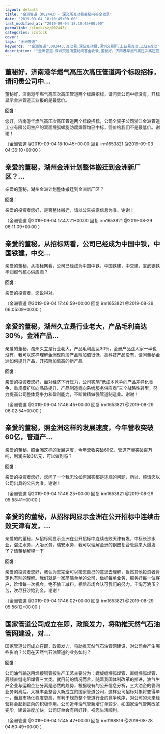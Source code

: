 ```yaml
---
layout: default
title: '金洲管道（002443）- 深交所互动易董秘问答全收录'
date: "2019-09-04 18:10:45+00:00"
last_modified_at: "2019-09-04 18:10:45+00:00"
permalink: /stock/sz/002443/
categories: szstock
cover: 
tags: "金洲管道"
keywords: '"金洲管道",002443,互动易,深证互动易,深圳交易所,上证易互动,上证e互动'
description: '"金洲管道-深圳交易所董秘问答全收录,董秘好，济南港华燃气高压次高压管道两个标段招标，请问贵公司中标没有，开标显示金洲管道工业报的是最低价。"'
---
```


## 董秘好，济南港华燃气高压次高压管道两个标段招标，请问贵公司中...

董秘好，济南港华燃气高压次高压管道两个标段招标，请问贵公司中标没有，开标显示金洲管道工业报的是最低价。

**回复**：

您好，济南港华燃气高压次高压管道两个标段招标，公司全资子公司浙江金洲管道工业有限公司生产的双面埋弧螺旋防腐焊管均已中标，但价格我们不是最低价。谢谢！ 

（金洲管道  @2019-09-04 18:10:45+00:00 回复 irm1653821  @2019-09-03 04:36:10+00:00 ）

## 亲爱的董秘，湖州金洲计划整体搬迁到金洲新厂区？...

亲爱的董秘，湖州金洲计划整体搬迁到金洲新厂区？

**回复**：

亲爱的投资者您好，是否整体搬迁，请以公告披露信息为准。谢谢！ 

（金洲管道  @2019-09-04 17:47:21+00:00 回复 irm1653821  @2019-08-29 06:11:09+00:00 ）

## 亲爱的董秘，从招标网看，公司已经成为中国中铁，中国铁建，中交...

亲爱的董秘，从招标网看，公司已经成为中国中铁，中国铁建，中交建，宝武钢铁华润燃气核心供应商？

**回复**：

亲爱的投资者，您说得对。 

（金洲管道  @2019-09-04 17:46:59+00:00 回复 irm1653821  @2019-08-29 06:05:09+00:00 ）

## 亲爱的董秘，湖州久立是行业老大，产品毛利高达30％，金洲产品...

亲爱的董秘，湖州久立是行业老大，产品毛利高达30％，金洲产品连人家一半也没有，我可以这样理解金洲现阶段产品附加值很低，高科技产品没有，请问董秘金洲如何提升产品，开拓附加值高的新产品

**回复**：

亲爱的投资者您好，面对经济下行压力，公司实施“低成本竞争向产品差异化竞争、重规模扩张向品质提升、产品制造商向系统服务供应商”三个战略性转型，努力提高公司整体竞争力和盈利能力，不断做精做强管道制造业。谢谢！ 

（金洲管道  @2019-09-04 17:46:45+00:00 回复 irm1653821  @2019-08-29 06:02:54+00:00 ）

## 亲爱的董秘，照金洲这样的发展速度，今年营收突破60亿，管道产...

亲爱的董秘，照金洲这样的发展速度，今年营收突破60亿，管道产量突破百万吨，刮润突破3亿元，可以做到吗？

**回复**：

亲爱的投资者您好，您问了一个我无论如何回答都是违规的问题，所以，烦请您以公司出具的公告为准。谢谢！ 

（金洲管道  @2019-09-04 17:46:25+00:00 回复 irm1653821  @2019-08-29 05:58:41+00:00 ）

## 亲爱的的董秘，从招标网显示金洲在公开招标中连续击败天津有发，...

亲爱的的董秘，从招标网显示金洲在公开招标中连续击败天津有发，中标长沙水业，湛江水务，大冶水务，瑞安水务，我可以理解金洲的钢塑复合管迎来大爆发了？请董秘解释一下

**回复**：

亲爱的投资者您好，我认为您完全可以按您自己的意思去理解，当然其他投资者肯定也有别的理解。我们就是一家简简单单的公司，做好每单业务，服务好每一位客户，珍惜每一次机会，绝不偷工减料，相信市场会认可我们的努力。千淘万漉虽辛苦，吹尽狂沙始到金。谢谢！ 

（金洲管道  @2019-09-04 17:46:02+00:00 回复 irm1653821  @2019-08-29 05:56:12+00:00 ）

## 国家管道公司成立在即，政策发力，将助推天然气石油管网建设，对...

国家管道公司成立在即，政策发力，将助推天然气石油管网建设，对公司会产生哪些影响？公司在天然气石油管道的业务如何？

**回复**：

公司油气输送用焊接钢管按生产工艺主要分为：螺旋缝埋弧焊管、直缝埋弧焊管、高频直缝电阻焊管三大类。就目前的情况而言，随着我国体制改革的推进，油气生产企业与运输企业分离是必然的趋势，根据现有的公开信息分析，三大油企的管网业务剥离后，大概率会整合入新成立的国家管道公司，这样公司招标对象将变得单一，而且市场化程度更高，有利于规范整个管道行业的竞争秩序，对公司的未来经营将会起到正向的积极作用。公司近年油气管新增订单较少，如国家油气管网改革完毕，建设进度加快，公司订单会有所好转。祝您生活顺利。 

（金洲管道  @2019-09-04 17:45:42+00:00 回复 irm1198816  @2019-08-28 04:50:49+00:00 ）

